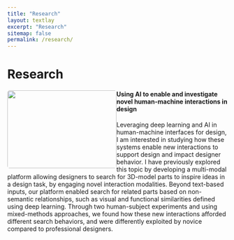 ```yaml
---
title: "Research"
layout: textlay
excerpt: "Research"
sitemap: false
permalink: /research/
---
```


# Research

<div class="rowl1">
  <img src="{{ site.url }}{{ site.baseurl }}/images/2022-AIEDAM-kwon-multimodal.png" class="img-responsive" style="float: left; border-radius: 5px; width: 250px; height: 178px" />

#### Using AI to enable and investigate novel human-machine interactions in design
  
Leveraging deep learning and AI in human-machine interfaces for design, I am interested in studying how these systems enable new interactions to support design and impact designer behavior. I have previously explored this topic by developing a multi-modal platform allowing designers to search for 3D-model parts to inspire ideas in a design task, by engaging novel interaction modalities. Beyond text-based inputs, our platform enabled search for related parts based on non-semantic relationships, such as visual and functional similarities defined using deep learning. Through two human-subject experiments and using mixed-methods approaches, we found how these new interactions afforded different search behaviors, and were differently exploited by novice compared to professional designers. 

  <ul style="overflow: hidden">
  </ul>
</div>


